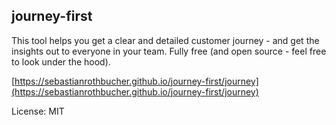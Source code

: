 ## journey-first

This tool helps you get a clear and detailed customer journey - and get the insights out to everyone in your team. Fully free (and open source - feel free to look under the hood).

[https://sebastianrothbucher.github.io/journey-first/journey](https://sebastianrothbucher.github.io/journey-first/journey)

License: MIT